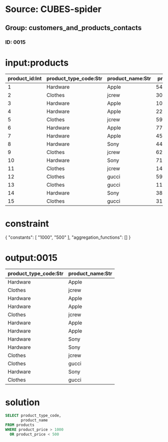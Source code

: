 # Source: CUBES-spider
## Group: customers_and_products_contacts
### ID: 0015

# input:products

| product_id:Int | product_type_code:Str | product_name:Str | product_price:Dbl |
|---|---|---|---|
| 1 | Hardware | Apple | 54753982.574522 |
| 2 | Clothes | jcrew | 30590929.528306 |
| 3 | Hardware | Apple | 10268.85297069 |
| 4 | Hardware | Apple | 22956668.699482 |
| 5 | Clothes | jcrew | 5927021.8748021 |
| 6 | Hardware | Apple | 77.109961147471 |
| 7 | Hardware | Apple | 450.39232520498 |
| 8 | Hardware | Sony | 4446237.9177554 |
| 9 | Clothes | jcrew | 622.79275984494 |
| 10 | Hardware | Sony | 7171.5933353284 |
| 11 | Clothes | jcrew | 149.95519076938 |
| 12 | Clothes | gucci | 593.80519929985 |
| 13 | Clothes | gucci | 11388.26282462 |
| 14 | Hardware | Sony | 389.91542644329 |
| 15 | Clothes | gucci | 310488248.48788 |

# constraint

{
  "constants": [
    "1000",
    "500"
  ],
  "aggregation_functions": []
}

# output:0015

| product_type_code:Str | product_name:Str |
|---|---|
| Hardware | Apple |
| Clothes | jcrew |
| Hardware | Apple |
| Hardware | Apple |
| Clothes | jcrew |
| Hardware | Apple |
| Hardware | Apple |
| Hardware | Sony |
| Hardware | Sony |
| Clothes | jcrew |
| Clothes | gucci |
| Hardware | Sony |
| Clothes | gucci |

# solution

```sql
SELECT product_type_code,
       product_name
FROM products
WHERE product_price > 1000
  OR product_price < 500
```
